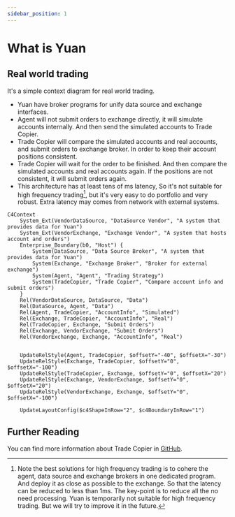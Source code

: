 ```yaml
---
sidebar_position: 1
---
```


# What is Yuan

## Real world trading

It's a simple context diagram for real world trading.

- Yuan have broker programs for unify data source and exchange interfaces.
- Agent will not submit orders to exchange directly, it will simulate accounts internally. And then send the simulated accounts to Trade Copier.
- Trade Copier will compare the simulated accounts and real accounts, and submit orders to exchange broker. In order to keep their account positions consistent.
- Trade Copier will wait for the order to be finished. And then compare the simulated accounts and real accounts again. If the positions are not consistent, it will submit orders again.
- This architecture has at least tens of ms latency, So it's not suitable for high frequency trading[^1], but it's very easy to do portfolio and very robust. Extra latency may comes from network with external systems.

```mermaid
C4Context
    System_Ext(VendorDataSource, "DataSource Vendor", "A system that provides data for Yuan")
    System_Ext(VendorExchange, "Exchange Vendor", "A system that hosts account and orders")
    Enterprise_Boundary(b0, "Host") {
        System(DataSource, "Data Source Broker", "A system that provides data for Yuan")
        System(Exchange, "Exchange Broker", "Broker for external exchange")
        System(Agent, "Agent", "Trading Strategy")
        System(TradeCopier, "Trade Copier", "Compare account info and submit orders")
    }
    Rel(VendorDataSource, DataSource, "Data")
    Rel(DataSource, Agent, "Data")
    Rel(Agent, TradeCopier, "AccountInfo", "Simulated")
    Rel(Exchange, TradeCopier, "AccountInfo", "Real")
    Rel(TradeCopier, Exchange, "Submit Orders")
    Rel(Exchange, VendorExchange, "Submit Orders")
    Rel(VendorExchange, Exchange, "AccountInfo", "Real")


    UpdateRelStyle(Agent, TradeCopier, $offsetY="-40", $offsetX="-30")
    UpdateRelStyle(Exchange, TradeCopier, $offsetY="0", $offsetX="-100")
    UpdateRelStyle(TradeCopier, Exchange, $offsetY="0", $offsetX="20")
    UpdateRelStyle(Exchange, VendorExchange, $offsetY="0", $offsetX="20")
    UpdateRelStyle(VendorExchange, Exchange, $offsetY="0", $offsetX="-100")

    UpdateLayoutConfig($c4ShapeInRow="2", $c4BoundaryInRow="1")
```

## Further Reading

You can find more information about Trade Copier in [GitHub](https://github.com/No-Trade-No-Life/Yuan/tree/main/apps/trade-copier).

[^1]: Note the best solutions for high frequency trading is to cohere the agent, data source and exchange brokers in one dedicated program. And deploy it as close as possible to the exchange. So that the latency can be reduced to less than 1ms. The key-point is to reduce all the no need processing. Yuan is temporarily not suitable for high frequency trading. But we will try to improve it in the future.
